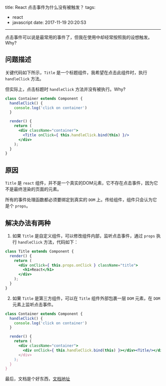 title: React 点击事件为什么没有被触发？
tags:
  - react
  - javascript
date: 2017-11-19 20:20:53
---
点击事件可以说是最常用的事件了，但我在使用中却经常按照我的设想触发。Why?

<!--more-->

## 问题描述
关键代码如下所示，`Title` 是一个标题组件，我希望在点击此组件时，执行 `handleClick` 方法。

但实际上，点击标题时 `handleClick` 方法并没有被执行。Why?
```jsx
class Container extends Component {
  handleClick() {
    console.log('click on container')
  }

  render() {
    return (
      <div className="container">
        <Title onClick={ this.handleClick.bind(this) }/>
      </div>
    );
  }
}
```

## 原因
`Title` 是 `react` 组件，并不是一个真实的DOM元素，它不存在点击事件，因为它不是最终渲染的页面的元素。

所有的事件处理函数都必须要绑定到真实的 `DOM` 上。传给组件，组件只会认为它是个 `props`。

## 解决办法有两种
1. 如果 `Title` 是自定义组件，可以修改组件内部，监听点击事件，通过 `props` 执行 `handleClick` 方法，代码如下：
```jsx
class Title extends Component {
  render() {
    return (
      <div onClick={ this.props.onClick } className="title">
        <h1>React</h1>
      </div>
    );
  }
}
```

2. 如果 `Title` 是第三方组件，可以在 `Title` 组件外部包裹一层 `DOM` 元素，在 `DOM` 元素上监听点击事件。
```jsx
class Container extends Component {
  handleClick() {
    console.log('click on container')
  }

  render() {
    return (
      <div className="container">
        <div onClick={ this.handleClick.bind(this) }></div><Title/></div>
      </div>
    );
  }
}
```

最后，文档是个好东西，[文档地址](https://reactjs.org/docs/handling-events.html)